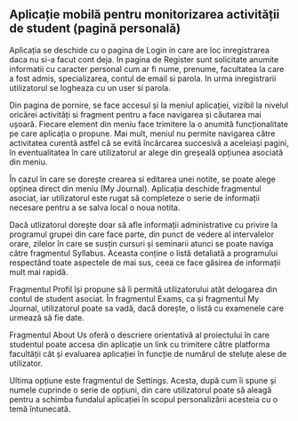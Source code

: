 ## Aplicație mobilă pentru monitorizarea activității de student (pagină personală)

Aplicația se deschide cu o pagina de Login in care are loc inregistrarea daca nu si-a facut cont deja. In pagina de Register sunt solicitate anumite informatii cu caracter personal cum ar fi nume, prenume, facultatea la care a fost admis, specializarea, contul de email si parola. In urma inregistrarii utilizatorul se logheaza cu un user si parola.

Din pagina de pornire, se face accesul și la meniul aplicației, vizibil la nivelul oricărei activități si fragment pentru a face navigarea și căutarea mai ușoară. Fiecare element din meniu face trimitere la o anumită funcționalitate pe care aplicația o propune. Mai mult, meniul nu permite navigarea către activitatea curentă astfel că se evită încărcarea succesivă a aceleiași pagini, în eventualitatea în care utilizatorul ar alege din greșeală opțiunea asociată din meniu.

În cazul în care se dorește crearea si editarea unei notite, se poate alege opținea direct din meniu (My Journal). Aplicația deschide fragmentul asociat, iar utilizatorul este rugat să completeze o serie de informații necesare pentru a se salva local o noua notita.

Dacă utlizatorul dorește doar să afle informații administrative cu privire la programul grupei din care face parte, din punct de vedere al intervalelor orare, zilelor în care se susțin cursuri și seminarii atunci se poate naviga către fragmentul Syllabus. Aceasta conține o listă detaliată a programului respectând toate aspectele de mai sus, ceea ce face găsirea de informații mult mai rapidă. 

Fragmentul Profil își propune să îi permită utilizatorului atât delogarea din contul de student asociat.
În fragmentul Exams, ca și fragmentul My Journal, utilizatorul poate sa vadă, dacă dorește, o listă cu examenele care urmează să fie date. 

Fragmentul About Us oferă o descriere orientativă al proiectului în care studentul poate accesa din aplicație un link cu trimitere către platforma facultății cât și evaluarea aplicației în funcție de numărul de steluțe alese de utilizator.

Ultima opțiune este fragmentul de Settings. Acesta, după cum îi spune și numele cuprinde o serie de opțiuni, din care utilizatorul poate să aleagă pentru a schimba fundalul aplicației în scopul personalizării acesteia cu o temă întunecată.
